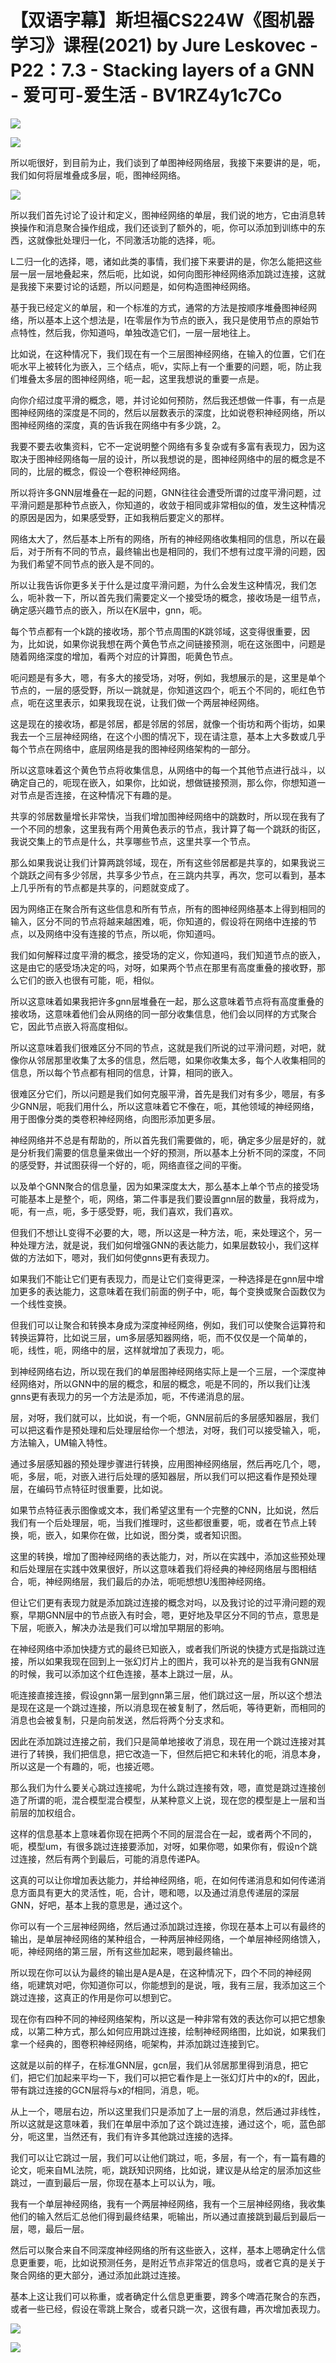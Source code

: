 # 【双语字幕】斯坦福CS224W《图机器学习》课程(2021) by Jure Leskovec - P22：7.3 - Stacking layers of a GNN - 爱可可-爱生活 - BV1RZ4y1c7Co

![](img/34ed9d992c2a1cc8e0bed4cd960adecb_0.png)

![](img/34ed9d992c2a1cc8e0bed4cd960adecb_1.png)

所以呃很好，到目前为止，我们谈到了单图神经网络层，我接下来要讲的是，呃，我们如何将层堆叠成多层，呃，图神经网络。



![](img/34ed9d992c2a1cc8e0bed4cd960adecb_3.png)

所以我们首先讨论了设计和定义，图神经网络的单层，我们说的地方，它由消息转换操作和消息聚合操作组成，我们还谈到了额外的，呃，你可以添加到训练中的东西，这就像批处理归一化，不同激活功能的选择，呃。

L二归一化的选择，嗯，诸如此类的事情，我们接下来要讲的是，你怎么能把这些层一层一层地叠起来，然后呃，比如说，如何向图形神经网络添加跳过连接，这就是我接下来要讨论的话题，所以问题是，如何构造图神经网络。

基于我已经定义的单层，和一个标准的方式，通常的方法是按顺序堆叠图神经网络，所以基本上这个想法是，I在零层作为节点的嵌入，我只是使用节点的原始节点特性，然后我，你知道吗，单独改造它们，一层一层地往上。

比如说，在这种情况下，我们现在有一个三层图神经网络，在输入的位置，它们在呃水平上被转化为嵌入，三个结点，呃v，实际上有一个重要的问题，呃，防止我们堆叠太多层的图神经网络，呃一起，这里我想说的重要一点是。

向你介绍过度平滑的概念，嗯，并讨论如何预防，然后我还想做一件事，有一点是图神经网络的深度是不同的，然后以层数表示的深度，比如说卷积神经网络，所以图神经网络的深度，真的告诉我在网络中有多少跳，2。

我要不要去收集资料，它不一定说明整个网络有多复杂或有多富有表现力，因为这取决于图神经网络每一层的设计，所以我想说的是，图神经网络中的层的概念是不同的，比层的概念，假设一个卷积神经网络。

所以将许多GNN层堆叠在一起的问题，GNN往往会遭受所谓的过度平滑问题，过平滑问题是那种节点嵌入，你知道的，收敛于相同或非常相似的值，发生这种情况的原因是因为，如果感受野，正如我稍后要定义的那样。

网络太大了，然后基本上所有的网络，所有的神经网络收集相同的信息，所以在最后，对于所有不同的节点，最终输出也是相同的，我们不想有过度平滑的问题，因为我们希望不同节点的嵌入是不同的。

所以让我告诉你更多关于什么是过度平滑问题，为什么会发生这种情况，我们怎么，呃补救一下，所以首先我们需要定义一个接受场的概念，接收场是一组节点，确定感兴趣节点的嵌入，所以在K层中，gnn，呃。

每个节点都有一个k跳的接收场，那个节点周围的K跳邻域，这变得很重要，因为，比如说，如果你说我想在两个黄色节点之间链接预测，呃在这张图中，问题是随着网络深度的增加，看两个对应的计算图，呃黄色节点。

呃问题是有多大，嗯，有多大的接受场，对呀，例如，我想展示的是，这里是单个节点的，一层的感受野，所以一跳就是，你知道这四个，呃五个不同的，呃红色节点，呃在这里表示，如果我现在说，让我们做一个两层神经网络。

这是现在的接收场，都是邻居，都是邻居的邻居，就像一个街坊和两个街坊，如果我去一个三层神经网络，在这个小图的情况下，现在请注意，基本上大多数或几乎每个节点在网络中，底层网络是我的图神经网络架构的一部分。

所以这意味着这个黄色节点将收集信息，从网络中的每一个其他节点进行战斗，以确定自己的，呃现在嵌入，如果你，比如说，想做链接预测，那么你，你想知道一对节点是否连接，在这种情况下有趣的是。

共享的邻居数量增长非常快，当我们增加图神经网络中的跳数时，所以现在我有了一个不同的想象，这里我有两个用黄色表示的节点，我计算了每一个跳跃的街区，我说交集上的节点是什么，共享哪些节点，这里共享一个节点。

那么如果我说让我们计算两跳邻域，现在，所有这些邻居都是共享的，如果我说三个跳跃之间有多少邻居，共享多少节点，在三跳内共享，再次，您可以看到，基本上几乎所有的节点都是共享的，问题就变成了。

因为网络正在聚合所有这些信息和所有节点，所有的图神经网络基本上得到相同的输入，区分不同的节点将越来越困难，呃，你知道的，假设将在网络中连接的节点，以及网络中没有连接的节点，所以呃，你知道吗。

我们如何解释过度平滑的概念，接受场的定义，你知道吗，我们知道节点的嵌入，这是由它的感受场决定的吗，对呀，如果两个节点在那里有高度重叠的接收野，那么它们的嵌入也很有可能，呃，相似。

所以这意味着如果我把许多gnn层堆叠在一起，那么这意味着节点将有高度重叠的接收场，这意味着他们会从网络的同一部分收集信息，他们会以同样的方式聚合它，因此节点嵌入将高度相似。

所以这意味着我们很难区分不同的节点，这就是我们所说的过平滑问题，对吧，就像你从邻居那里收集了太多的信息，然后嗯，如果你收集太多，每个人收集相同的信息，所以每个节点都有相同的信息，计算，相同的嵌入。

很难区分它们，所以问题是我们如何克服平滑，首先是我们对有多少，嗯层，有多少GNN层，呃我们用什么，所以这意味着它不像在，呃，其他领域的神经网络，用于图像分类的类卷积神经网络，向图形添加更多层。

神经网络并不总是有帮助的，所以首先我们需要做的，呃，确定多少层是好的，就是分析我们需要的信息量来做出一个好的预测，所以基本上分析不同的深度，不同的感受野，并试图获得一个好的，呃，网络直径之间的平衡。

以及单个GNN聚合的信息量，因为如果深度太大，那么基本上单个节点的接受场可能基本上是整个，呃，网络，第二件事是我们要设置gnn层的数量，我将成为，呃，有一点，呃，多于感受野，呃，我们喜欢，我们喜欢。

但我们不想让L变得不必要的大，嗯，所以这是一种方法，呃，来处理这个，另一种处理方法，就是说，我们如何增强GNN的表达能力，如果层数较小，我们这样做的方法如下，嗯对，我们如何使gnns更有表现力。

如果我们不能让它们更有表现力，而是让它们变得更深，一种选择是在gnn层中增加更多的表达能力，这意味着在我们前面的例子中，呃，每个变换或聚合函数仅为一个线性变换。

但我们可以让聚合和转换本身成为深度神经网络，例如，我们可以使聚合运算符和转换运算符，比如说三层，um多层感知器网络，呃，而不仅仅是一个简单的，呃，线性，呃，网络中的层，这样就增加了表现力，呃。

到神经网络右边，所以现在我们的单层图神经网络实际上是一个三层，一个深度神经网络对，所以GNN中的层的概念，和层的概念，呃是不同的，所以我们让浅gnns更有表现力的另一个方法是添加，呃，不传递消息的层。

层，对呀，我们就可以，比如说，有一个呃，GNN层前后的多层感知器层，我们可以把这看作是预处理和后处理层给你一个想法，对呀，我们可以接受输入，呃，方法输入，UM输入特性。

通过多层感知器的预处理步骤进行转换，应用图神经网络层，然后再吃几个，嗯，呃，多层，呃，对嵌入进行后处理的感知器层，所以我们可以把这看作是预处理层，在编码节点特征时很重要，比如说。

如果节点特征表示图像或文本，我们希望这里有一个完整的CNN，比如说，然后我们有一个后处理层，呃，当我们推理时，这些都很重要，呃，或者在节点上转换，呃，嵌入，如果你在做，比如说，图分类，或者知识图。

这里的转换，增加了图神经网络的表达能力，对，所以在实践中，添加这些预处理和后处理层在实践中效果很好，所以这意味着我们将经典的神经网络层与图相结合，呃，神经网络层，我们最后的办法，呃呃想想U浅图神经网络。

但让它们更有表现力就是添加跳过连接的概念对吗，以及我讨论的过平滑问题的观察，早期GNN层中的节点嵌入有时会，嗯，更好地及早区分不同的节点，意思是下层，呃嵌入，解决办法是我们可以增加早期层的影响。

在神经网络中添加快捷方式的最终已知嵌入，或者我们所说的快捷方式是指跳过连接，所以如果我现在回到上一张幻灯片上的图片，我可以补充的是当我有GNN层的时候，我可以添加这个红色连接，基本上跳过一层，从。

呃连接直接连接，假设gnn第一层到gnn第三层，他们跳过这一层，所以这个想法是现在这是一个跳过连接，所以消息现在被复制了，然后呃，等待更新，而相同的消息也会被复制，只是向前发送，然后将两个分支求和。

因此在添加跳过连接之前，我们只是简单地接收了消息，现在用一个跳过连接对其进行了转换，我们把信息，把它改造一下，但然后把它和未转化的呃，消息本身，所以这是一个有趣的，呃，也接近嗯。

那么我们为什么要关心跳过连接呢，为什么跳过连接有效，嗯，直觉是跳过连接创造了所谓的呃，混合模型混合模型，从某种意义上说，现在您的模型是上一层和当前层的加权组合。

这样的信息基本上意味着你现在把两个不同的层混合在一起，或者两个不同的，呃，模型um，有很多跳过连接要添加，对呀，如果你嗯，如果你有，假设n个跳过连接，然后有两个到最后，可能的消息传递PA。

这真的可以让你增加表达能力，并给神经网络，呃，在如何传递消息和如何传递消息方面具有更大的灵活性，呃，合计，嗯和嗯，以及通过消息传递层的深层GNN，好吧，基本上我的意思是，通过这个。

你可以有一个三层神经网络，然后通过添加跳过连接，你现在基本上可以有最终的输出，是单层神经网络的某种组合，一种两层神经网络，一个单层神经网络馈入，呃，神经网络的第三层，所有这些加起来，嗯到最终输出。

所以现在你可以认为最终的输出是A是A是，在这种情况下，四个不同的神经网络，呃建筑对吧，你知道你可以，你能想到的是说，哦，我有三层，我添加这三个跳过连接，这真正的作用是你可以想到它。

现在你有四种不同的神经网络架构，所以这是一种非常有效的表达你可以把它想象成，以第二种方式，那么如何应用跳过连接，绘制神经网络图，比如说，如果我们拿一个经典的，图卷积神经网络，呃架构，并添加跳过连接到它。

这就是以前的样子，在标准GNN层，gcn层，我们从邻居那里得到消息，把它们，把它们加起来平均一下，我们可以把它看作是上一张幻灯片中的x的f，因此，带有跳过连接的GCN层将与x的f相同，消息，呃。

从上一个，嗯层右边，所以这里我们只是添加了上一层的消息，然后通过非线性，所以这就是这意味着，我们在单层中添加了这个跳过连接，通过这个，呃，蓝色部分，呃这里，当然还有，我们有许多其他跳过连接的选择。

我们可以让它跳过一层，我们可以让他们跳过，呃，多层，有一个，有一篇有趣的论文，呃来自ML法院，呃，跳跃知识网络，比如说，建议是从给定的层添加这些跳过，一直到最后一层，你现在基本上可以认为，哦。

我有一个单层神经网络，我有一个两层神经网络，我有一个三层神经网络，我收集他们的输入然后汇总他们得到最终结果，呃输出，所以通过直接跳到最后到最后一层，嗯，最后一层。

然后可以聚合来自不同深度神经网络的所有这些嵌入，这样，基本上嗯确定什么信息更重要，呃，比如说预测任务，是附近节点非常近的信息吗，或者它真的是关于聚合网络的更大部分，通过添加此跳过连接。

基本上这让我们可以称重，或者确定什么信息更重要，跨多个啤酒花聚合的东西，或者一些已经，假设在零跳上聚合，或者只跳一次，这很有趣，再次增加表现力。



![](img/34ed9d992c2a1cc8e0bed4cd960adecb_5.png)

![](img/34ed9d992c2a1cc8e0bed4cd960adecb_6.png)
